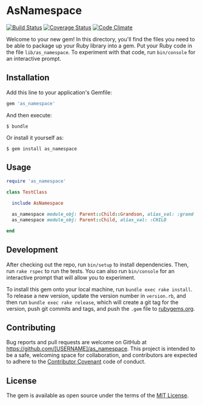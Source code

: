 # AsNamespace

[![Build Status](https://travis-ci.org/kitaro-tn/as_namespace.svg?branch=master)](https://travis-ci.org/kitaro-tn/as_namespace)
[![Coverage Status](https://coveralls.io/repos/github/kitaro-tn/as_namespace/badge.svg?branch=master)](https://coveralls.io/github/kitaro-tn/as_namespace?branch=master)
[![Code Climate](https://codeclimate.com/github/kitaro-tn/as_namespace/badges/gpa.svg)](https://codeclimate.com/github/kitaro-tn/as_namespace)

Welcome to your new gem! In this directory, you'll find the files you need to be able to package up your Ruby library into a gem. Put your Ruby code in the file `lib/as_namespace`. To experiment with that code, run `bin/console` for an interactive prompt.


## Installation

Add this line to your application's Gemfile:

```ruby
gem 'as_namespace'
```

And then execute:

    $ bundle

Or install it yourself as:

    $ gem install as_namespace

## Usage

```ruby
require 'as_namespace'

class TestClass

  include AsNamespace

  as_namespace module_obj: Parent::Child::Grandson, alias_val: :grand
  as_namespace module_obj: Parent::Child, alias_val: :CHILD

end
```

## Development

After checking out the repo, run `bin/setup` to install dependencies. Then, run `rake rspec` to run the tests. You can also run `bin/console` for an interactive prompt that will allow you to experiment.

To install this gem onto your local machine, run `bundle exec rake install`. To release a new version, update the version number in `version.rb`, and then run `bundle exec rake release`, which will create a git tag for the version, push git commits and tags, and push the `.gem` file to [rubygems.org](https://rubygems.org).

## Contributing

Bug reports and pull requests are welcome on GitHub at https://github.com/[USERNAME]/as_namespace. This project is intended to be a safe, welcoming space for collaboration, and contributors are expected to adhere to the [Contributor Covenant](contributor-covenant.org) code of conduct.


## License

The gem is available as open source under the terms of the [MIT License](http://opensource.org/licenses/MIT).

